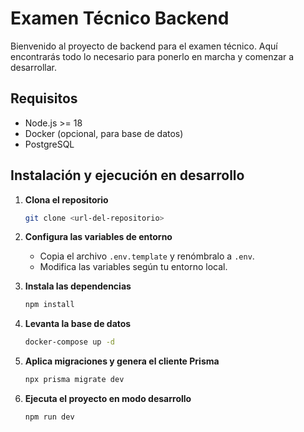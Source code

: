 # Examen Técnico Backend

Bienvenido al proyecto de backend para el examen técnico. Aquí encontrarás todo lo necesario para ponerlo en marcha y comenzar a desarrollar.

## Requisitos

- Node.js >= 18
- Docker (opcional, para base de datos)
- PostgreSQL

## Instalación y ejecución en desarrollo

1. **Clona el repositorio**
   ```sh
   git clone <url-del-repositorio>
   ```

2. **Configura las variables de entorno**
   - Copia el archivo `.env.template` y renómbralo a `.env`.
   - Modifica las variables según tu entorno local.

3. **Instala las dependencias**
   ```sh
   npm install
   ```

4. **Levanta la base de datos**
   ```sh
   docker-compose up -d
   ```
5. **Aplica migraciones y genera el cliente Prisma**

   ```sh
   npx prisma migrate dev
   ```

6. **Ejecuta el proyecto en modo desarrollo**
   ```sh
   npm run dev
   ```
